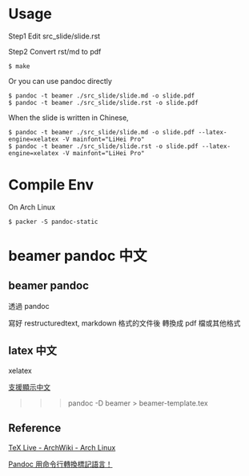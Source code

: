 
# Usage

Step1 Edit src_slide/slide.rst

Step2 Convert rst/md to pdf

    $ make

Or you can use pandoc directly

    $ pandoc -t beamer ./src_slide/slide.md -o slide.pdf
    $ pandoc -t beamer ./src_slide/slide.rst -o slide.pdf

When the slide is written in Chinese,

    $ pandoc -t beamer ./src_slide/slide.md -o slide.pdf --latex-engine=xelatex -V mainfont="LiHei Pro"
    $ pandoc -t beamer ./src_slide/slide.rst -o slide.pdf --latex-engine=xelatex -V mainfont="LiHei Pro"


# Compile Env

On Arch Linux

    $ packer -S pandoc-static

# beamer pandoc 中文

## beamer pandoc

透過 pandoc

寫好 restructuredtext, markdown 格式的文件後 轉換成 pdf 檔或其他格式


## latex 中文

xelatex

[支援顯示中文](http://www.cnblogs.com/aquastone/p/markdown_slide.html)

>>> pandoc -D beamer > beamer-template.tex

## Reference

[TeX Live - ArchWiki - Arch Linux](https://wiki.archlinux.org/index.php/TeX_Live)

[Pandoc 用命令行轉換標記語言！](https://www.openfoundry.org/tw/foss-programs/8814-pandoc-)
